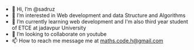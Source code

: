 - 👋 Hi, I’m @sadruz
- 👀 I’m interested in Web development and data Structure and Algorithms
- 🌱 I’m currently learning web development and I'm also third year student of ETCE at jadavpur University
- 💞️ I’m looking to collaborate on youtube 
- 📫 How to reach me message me at maths.code.h@gmail.com

<!---
sadruz/sadruz is a ✨ special ✨ repository because its `README.md` (this file) appears on your GitHub profile.
You can click the Preview link to take a look at your changes.
--->
